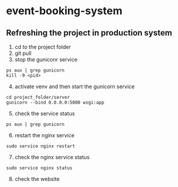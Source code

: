 # event-booking-system

## Refreshing the project in production system

1. cd to the project folder
2. git pull
3. stop the guniconr service
```
ps aux | grep gunicorn
kill -9 <pid>
```
4. activate venv and then start the gunicorn service
```
cd project_folder/server
gunicorn --bind 0.0.0.0:5000 wsgi:app
```
5. check the service status
``` 
ps aux | grep gunicorn
```
6. restart the nginx service
```
sudo service nginx restart
```
7. check the nginx service status
```
sudo service nginx status
```
8. check the website
